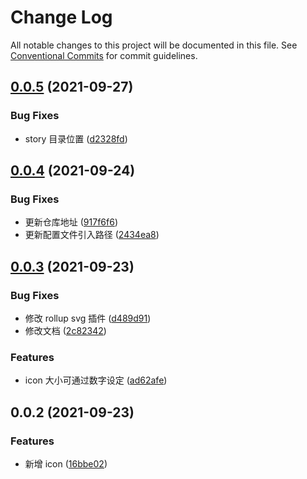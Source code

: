 # Change Log

All notable changes to this project will be documented in this file.
See [Conventional Commits](https://conventionalcommits.org) for commit guidelines.

## [0.0.5](https://github.com/ElonWu/elonwu_ui/compare/@elonwu/web-icon@0.0.4...@elonwu/web-icon@0.0.5) (2021-09-27)


### Bug Fixes

* story 目录位置 ([d2328fd](https://github.com/ElonWu/elonwu_ui/commit/d2328fd217b799b1522c06d2bd2e52e2911d5f61))





## [0.0.4](https://github.com/ElonWu/elonwu_ui/compare/@elonwu/web-icon@0.0.3...@elonwu/web-icon@0.0.4) (2021-09-24)


### Bug Fixes

* 更新仓库地址 ([917f6f6](https://github.com/ElonWu/elonwu_ui/commit/917f6f6cf2264b35910a944b2b06754027b59099))
* 更新配置文件引入路径 ([2434ea8](https://github.com/ElonWu/elonwu_ui/commit/2434ea87c33a4b9fd6fee7b23abdc6f19e1386c7))





## [0.0.3](https://github.com/ElonWu/elonwu_ui/compare/@elonwu/web-icon@0.0.2...@elonwu/web-icon@0.0.3) (2021-09-23)

### Bug Fixes

- 修改 rollup svg 插件 ([d489d91](https://github.com/ElonWu/elonwu_ui/commit/d489d9184e76cea71ec03e8bd4383f1676436983))
- 修改文档 ([2c82342](https://github.com/ElonWu/elonwu_ui/commit/2c82342819232abbb8933e457e7456d0b5e91206))

### Features

- icon 大小可通过数字设定 ([ad62afe](https://github.com/ElonWu/elonwu_ui/commit/ad62afe5320fae803e693d1b54646cb42afb3d0b))

## 0.0.2 (2021-09-23)

### Features

- 新增 icon ([16bbe02](https://github.com/ElonWu/elonwu_ui/commit/16bbe02c099b92534e85cf9df378bb1e421eddde))
